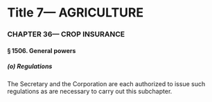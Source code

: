 
# Title 7— AGRICULTURE
### CHAPTER 36— CROP INSURANCE
#### § 1506. General powers
##### (o) Regulations

The Secretary and the Corporation are each authorized to issue such regulations as are necessary to carry out this subchapter.

